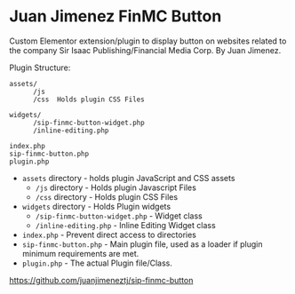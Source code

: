 # Juan Jimenez FinMC Button

Custom Elementor extension/plugin to display button on websites related to the company Sir Isaac Publishing/Financial Media Corp. By Juan Jimenez.

Plugin Structure: 
```
assets/
      /js   
      /css  Holds plugin CSS Files
      
widgets/
      /sip-finmc-button-widget.php
      /inline-editing.php
      
index.php
sip-finmc-button.php
plugin.php
```


* `assets` directory - holds plugin JavaScript and CSS assets
  * `/js` directory - Holds plugin Javascript Files
  * `/css` directory - Holds plugin CSS Files
* `widgets` directory - Holds Plugin widgets
  * `/sip-finmc-button-widget.php` - Widget class
  * `/inline-editing.php` - Inline Editing Widget class
* `index.php`	- Prevent direct access to directories
* `sip-finmc-button.php`	- Main plugin file, used as a loader if plugin minimum requirements are met.
* `plugin.php` - The actual Plugin file/Class.


https://github.com/juanjimeneztj/sip-finmc-button